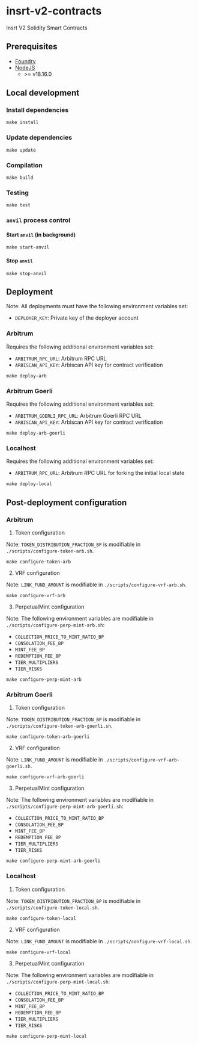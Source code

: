 # insrt-v2-contracts

Insrt V2 Solidity Smart Contracts

## Prerequisites

- [Foundry](https://getfoundry.sh/)
- [NodeJS](https://nodejs.org/en/)
  - \>= v18.16.0

## Local development

### Install dependencies

```
make install
```

### Update dependencies

```
make update
```

### Compilation

```
make build
```

### Testing

```
make test
```

### `anvil` process control

#### Start `anvil` (in background)

```
make start-anvil
```

#### Stop `anvil`

```
make stop-anvil
```

## Deployment

Note: All deployments must have the following environment variables set:

- `DEPLOYER_KEY`: Private key of the deployer account

### Arbitrum

Requires the following additional environment variables set:

- `ARBITRUM_RPC_URL`: Arbitrum RPC URL
- `ARBISCAN_API_KEY`: Arbiscan API key for contract verification

```
make deploy-arb
```

### Arbitrum Goerli

Requires the following additional environment variables set:

- `ARBITRUM_GOERLI_RPC_URL`: Arbitrum Goerli RPC URL
- `ARBISCAN_API_KEY`: Arbiscan API key for contract verification

```
make deploy-arb-goerli
```

### Localhost

Requires the following additional environment variables set:

- `ARBITRUM_RPC_URL`: Arbitrum RPC URL for forking the initial local state

```
make deploy-local
```

## Post-deployment configuration

### Arbitrum

1. Token configuration

Note: `TOKEN_DISTRIBUTION_FRACTION_BP` is modifiable in `./scripts/configure-token-arb.sh`.

```
make configure-token-arb
```

2. VRF configuration

Note: `LINK_FUND_AMOUNT` is modifiable in `./scripts/configure-vrf-arb.sh`.

```
make configure-vrf-arb
```

3. PerpetualMint configuration

Note: The following environment variables are modifiable in `./scripts/configure-perp-mint-arb.sh`:

- `COLLECTION_PRICE_TO_MINT_RATIO_BP`
- `CONSOLATION_FEE_BP`
- `MINT_FEE_BP`
- `REDEMPTION_FEE_BP`
- `TIER_MULTIPLIERS`
- `TIER_RISKS`

```
make configure-perp-mint-arb
```

### Arbitrum Goerli

1. Token configuration

Note: `TOKEN_DISTRIBUTION_FRACTION_BP` is modifiable in `./scripts/configure-token-arb-goerli.sh`.

```
make configure-token-arb-goerli
```

2. VRF configuration

Note: `LINK_FUND_AMOUNT` is modifiable in `./scripts/configure-vrf-arb-goerli.sh`.

```
make configure-vrf-arb-goerli
```

3. PerpetualMint configuration

Note: The following environment variables are modifiable in `./scripts/configure-perp-mint-arb-goerli.sh`:

- `COLLECTION_PRICE_TO_MINT_RATIO_BP`
- `CONSOLATION_FEE_BP`
- `MINT_FEE_BP`
- `REDEMPTION_FEE_BP`
- `TIER_MULTIPLIERS`
- `TIER_RISKS`

```
make configure-perp-mint-arb-goerli
```

### Localhost

1. Token configuration

Note: `TOKEN_DISTRIBUTION_FRACTION_BP` is modifiable in `./scripts/configure-token-local.sh`.

```
make configure-token-local
```

2. VRF configuration

Note: `LINK_FUND_AMOUNT` is modifiable in `./scripts/configure-vrf-local.sh`.

```
make configure-vrf-local
```

3. PerpetualMint configuration

Note: The following environment variables are modifiable in `./scripts/configure-perp-mint-local.sh`:

- `COLLECTION_PRICE_TO_MINT_RATIO_BP`
- `CONSOLATION_FEE_BP`
- `MINT_FEE_BP`
- `REDEMPTION_FEE_BP`
- `TIER_MULTIPLIERS`
- `TIER_RISKS`

```
make configure-perp-mint-local
```
